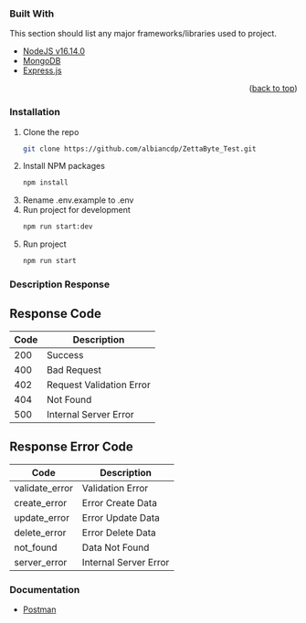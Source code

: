 ### Built With

This section should list any major frameworks/libraries used to project.

* [NodeJS v16.14.0](https://nodejs.org/)
* [MongoDB](https://www.mongodb.com/)
* [Express.js](https://expressjs.com/)

<p align="right">(<a href="#top">back to top</a>)</p>

### Installation

1. Clone the repo
   ```sh
   git clone https://github.com/albiancdp/ZettaByte_Test.git
   ```
2. Install NPM packages
   ```sh
   npm install
   ```
3. Rename .env.example to .env
4. Run project for development
   ```sh
   npm run start:dev
   ```
5. Run project 
   ```sh
   npm run start
   ```

### Description Response

## Response Code
Code | Description |
--- | --- |
200 | Success |
400 | Bad Request |
402 | Request Validation Error |
404 | Not Found |
500 | Internal Server Error |

## Response Error Code
Code | Description |
--- | --- |
validate_error | Validation Error |
create_error | Error Create Data |
update_error | Error Update Data |
delete_error | Error Delete Data |
not_found | Data Not Found |
server_error | Internal Server Error |

### Documentation

* [Postman](https://www.postman.com/terbang/workspace/articel-doc-test/collection/5788866-fdfb72b4-0da7-477e-9d83-9cde12b39331?action=share&creator=5788866)